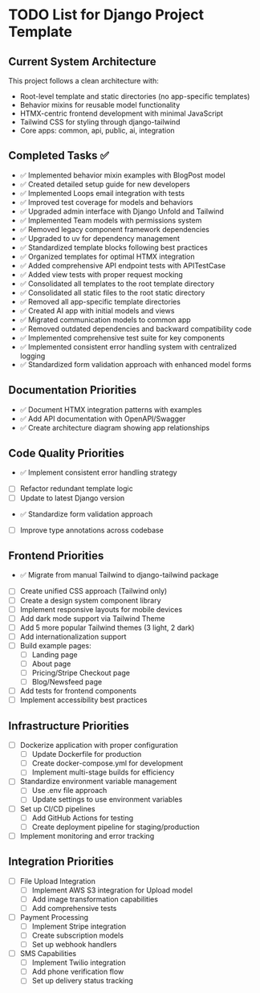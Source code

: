 # TODO List for Django Project Template

## Current System Architecture

This project follows a clean architecture with:
- Root-level template and static directories (no app-specific templates)
- Behavior mixins for reusable model functionality
- HTMX-centric frontend development with minimal JavaScript
- Tailwind CSS for styling through django-tailwind
- Core apps: common, api, public, ai, integration

## Completed Tasks ✅
- ✅ Implemented behavior mixin examples with BlogPost model
- ✅ Created detailed setup guide for new developers
- ✅ Implemented Loops email integration with tests
- ✅ Improved test coverage for models and behaviors
- ✅ Upgraded admin interface with Django Unfold and Tailwind
- ✅ Implemented Team models with permissions system
- ✅ Removed legacy component framework dependencies
- ✅ Upgraded to uv for dependency management
- ✅ Standardized template blocks following best practices
- ✅ Organized templates for optimal HTMX integration
- ✅ Added comprehensive API endpoint tests with APITestCase
- ✅ Added view tests with proper request mocking
- ✅ Consolidated all templates to the root template directory
- ✅ Consolidated all static files to the root static directory
- ✅ Removed all app-specific template directories
- ✅ Created AI app with initial models and views
- ✅ Migrated communication models to common app
- ✅ Removed outdated dependencies and backward compatibility code
- ✅ Implemented comprehensive test suite for key components
- ✅ Implemented consistent error handling system with centralized logging
- ✅ Standardized form validation approach with enhanced model forms

## Documentation Priorities
- ✅ Document HTMX integration patterns with examples
- ✅ Add API documentation with OpenAPI/Swagger
- ✅ Create architecture diagram showing app relationships

## Code Quality Priorities
- ✅ Implement consistent error handling strategy
- [ ] Refactor redundant template logic
- [ ] Update to latest Django version
- ✅ Standardize form validation approach
- [ ] Improve type annotations across codebase

## Frontend Priorities
- ✅ Migrate from manual Tailwind to django-tailwind package
- [ ] Create unified CSS approach (Tailwind only)
- [ ] Create a design system component library
- [ ] Implement responsive layouts for mobile devices
- [ ] Add dark mode support via Tailwind Theme
- [ ] Add 5 more popular Tailwind themes (3 light, 2 dark)
- [ ] Add internationalization support
- [ ] Build example pages:
  - [ ] Landing page  
  - [ ] About page
  - [ ] Pricing/Stripe Checkout page
  - [ ] Blog/Newsfeed page
- [ ] Add tests for frontend components
- [ ] Implement accessibility best practices

## Infrastructure Priorities
- [ ] Dockerize application with proper configuration
  - [ ] Update Dockerfile for production
  - [ ] Create docker-compose.yml for development
  - [ ] Implement multi-stage builds for efficiency
- [ ] Standardize environment variable management
  - [ ] Use .env file approach
  - [ ] Update settings to use environment variables
- [ ] Set up CI/CD pipelines
  - [ ] Add GitHub Actions for testing
  - [ ] Create deployment pipeline for staging/production
- [ ] Implement monitoring and error tracking

## Integration Priorities
- [ ] File Upload Integration
  - [ ] Implement AWS S3 integration for Upload model
  - [ ] Add image transformation capabilities
  - [ ] Add comprehensive tests
- [ ] Payment Processing
  - [ ] Implement Stripe integration
  - [ ] Create subscription models
  - [ ] Set up webhook handlers
- [ ] SMS Capabilities
  - [ ] Implement Twilio integration
  - [ ] Add phone verification flow
  - [ ] Set up delivery status tracking
